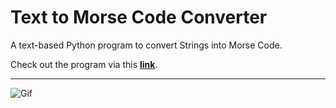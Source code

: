 # Text to Morse Code Converter

A text-based Python program to convert Strings into Morse Code.

Check out the program via this __[link](https://replit.com/@JohannesDemissi/TextToMorse?v=1)__.

---

![Gif](https://s4.gifyu.com/images/animation_morse.png)